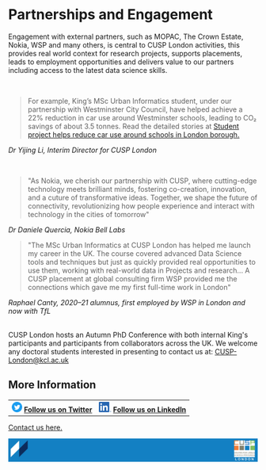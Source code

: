 # Partnerships and Engagement



Engagement with external partners, such as MOPAC, The Crown Estate, Nokia, WSP and many others, is central to CUSP London activities, this provides real world context for research projects, supports placements, leads to employment opportunities and delivers value to our partners including access to the latest data science skills.

<br>

> For example, King’s MSc Urban Informatics student, under our partnership with Westminster City Council, have helped achieve a 22% reduction in car use around Westminster schools, leading to CO₂ savings of about 3.5 tonnes. Read the detailed stories at [Student project helps reduce car use around schools in London borough.](https://www.kcl.ac.uk/news/student-project-helps-reduce-car-use-around-schools-in-london-borough)

*Dr Yijing Li, Interim Director for CUSP London*
<br>

<br>

> "As Nokia, we cherish our partnership with CUSP, where cutting-edge technology meets brilliant minds, fostering co-creation, innovation, and a cuture of transformative ideas.  Together, we shape the future of connectivity, revolutionizing how people experience and interact with technology in the cities of tomorrow"

*Dr Daniele Quercia, Nokia Bell Labs*
<br>

> "The MSc Urban Informatics at CUSP London has helped me launch my career in the UK. The course covered advanced Data Science tools and techniques but just as quickly provided real opportunities to use them, working with real-world data in Projects and research... 
A CUSP placement at global consulting firm WSP provided me the connections which gave me my first full-time work in London"

*Raphael Canty, 2020–21 alumnus, first employed by WSP in London and now with TfL*
<br>
<br>

CUSP London hosts an Autumn PhD Conference with both internal King's participants and participants from collaborators across the UK. We welcome any doctoral students interested in presenting to contact us at: CUSP-London@kcl.ac.uk

## More Information

<table border="0" cellspacing="0" cellpadding="0">
  <tr>
    <th>
<a href="https://twitter.com/cusplondon?lang=en"><img src="./assets/Twitterblue.svg" alt="Twitter" style="width:21px;height:21px;"></a>
<a href="https://twitter.com/cusplondon?lang=en">Follow us on Twitter</a>
    </th>
        <th>
<a href="https://www.linkedin.com/company/centre-for-urban-science-and-progress-london-cusp-london-king-s-college-london/"><img src="./assets/LI-In-Bug.png" alt="Linked In" style="height:21px;"></a>
<a href="https://www.linkedin.com/company/centre-for-urban-science-and-progress-london-cusp-london-king-s-college-london/)">Follow us on LinkedIn</a>
       </th>
   </tr>
</table>

[Contact us here.](./YouCanJoinUs.md)

![CUSP London Logo](./assets/CUSPbanner_thin_03.png)
